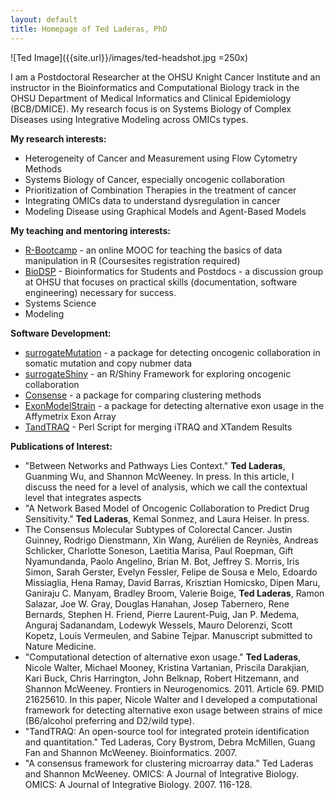 ```yaml
---
layout: default
title: Homepage of Ted Laderas, PhD
---
```


![Ted Image]({{site.url}}/images/ted-headshot.jpg =250x)

I am a Postdoctoral Researcher at the OHSU Knight Cancer Institute and an instructor 
in the Bioinformatics and Computational Biology track in the OHSU Department of
Medical Informatics and Clinical Epidemiology (BCB/DMICE). My research focus is on Systems Biology of Complex Diseases using Integrative Modeling across OMICs types.

**My research interests:**

+  Heterogeneity of Cancer and Measurement using Flow Cytometry Methods
+  Systems Biology of Cancer, especially oncogenic collaboration
+  Prioritization of Combination Therapies in the treatment of cancer
+  Integrating OMICs data to understand dysregulation in cancer
+  Modeling Disease using Graphical Models and Agent-Based Models

**My teaching and mentoring interests:**

+ [R-Bootcamp](https://www.coursesites.com/s/_Rbootcamp) - an online MOOC for teaching the basics of data manipulation in R (Coursesites registration required)
+ [BioDSP](http://biodsp.slack.com) - Bioinformatics for Students and Postdocs - a discussion group at OHSU that focuses on practical skills (documentation, software engineering) necessary for success.
+ Systems Science 
+ Modeling 

**Software Development:**

+ [surrogateMutation](https://github.com/laderast/surrogateMutation) - a package for detecting oncogenic collaboration in somatic mutation and copy nubmer data
+ [surrogateShiny](https://github.com/laderast/surrogateShiny) - an R/Shiny Framework for exploring oncogenic collaboration
+ [Consense](https://github.com/laderast/surrogateMutation) - a package for comparing clustering methods
+ [ExonModelStrain](https://github.com/laderast/ExonModelStrain) - a package for detecting alternative exon usage in the Affymetrix Exon Array
+ [TandTRAQ]() - Perl Script for merging iTRAQ and XTandem Results

**Publications of Interest:**

+ "Between Networks and Pathways Lies Context." **Ted Laderas**, Guanming Wu, and Shannon McWeeney. In press. In this article, I discuss the need for a level of analysis, which we call the contextual level that integrates aspects 
+ "A Network Based Model of Oncogenic Collaboration to Predict Drug Sensitivity." **Ted Laderas**, Kemal Sonmez, and Laura Heiser. In press.
+ The Consensus Molecular Subtypes of Colorectal Cancer. Justin Guinney, Rodrigo Dienstmann, Xin Wang, Aurélien de Reyniès, Andreas Schlicker, Charlotte Soneson, Laetitia Marisa, Paul Roepman, Gift Nyamundanda, Paolo Angelino, Brian M. Bot, Jeffrey S. Morris, Iris Simon, Sarah Gerster, Evelyn Fessler, Felipe de Sousa e Melo, Edoardo Missiaglia, Hena Ramay, David Barras, Krisztian Homicsko, Dipen Maru, Ganiraju C. Manyam, Bradley Broom, Valerie Boige, **Ted Laderas**, Ramon Salazar, Joe W. Gray, Douglas Hanahan, Josep Tabernero, Rene Bernards, Stephen H. Friend, Pierre Laurent-Puig, Jan P. Medema, Anguraj Sadanandam, Lodewyk Wessels, Mauro Delorenzi, Scott Kopetz, Louis Vermeulen, and Sabine Tejpar. Manuscript submitted to Nature Medicine.
+ "Computational detection of alternative exon usage." **Ted Laderas**, Nicole Walter, Michael Mooney, Kristina Vartanian, Priscila Darakjian, Kari Buck, Chris Harrington, John Belknap, Robert Hitzemann, and Shannon McWeeney.  Frontiers in Neurogenomics. 2011. Article 69. PMID 21625610. In this paper, Nicole Walter and I developed a computational framework for detecting alternative exon usage between strains of mice (B6/alcohol preferring and D2/wild type).
+ "TandTRAQ: An open-source tool for integrated protein identification and quantitation." Ted Laderas, Cory Bystrom, Debra McMillen, Guang Fan and Shannon McWeeney.  Bioinformatics. 2007. 
+ "A consensus framework for clustering microarray data."  Ted Laderas and Shannon McWeeney. OMICS: A Journal of Integrative Biology. OMICS: A Journal of Integrative Biology.  2007. 116-128.